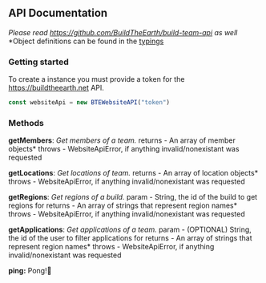 ## API Documentation
_Please read https://github.com/BuildTheEarth/build-team-api as well_
*Object definitions can be found in the [typings](dist/index.d.ts)

### Getting started
To create a instance you must provide a token for the https://buildtheearth.net API.
```js
const websiteApi = new BTEWebsiteAPI("token")
```

### Methods

**getMembers**:
_Get members of a team._
returns - An array of member objects*
throws - WebsiteApiError, if anything invalid/nonexistant was requested

**getLocations**:
_Get locations of team._
returns - An array of location objects*
throws - WebsiteApiError, if anything invalid/nonexistant was requested

**getRegions**:
_Get regions of a build._
param - String, the id of the build to get regions for
returns - An array of strings that represent region names*
throws - WebsiteApiError, if anything invalid/nonexistant was requested

**getApplications**:
_Get applications of a team._
param - (OPTIONAL) String, the id of the user to filter applications for
returns - An array of strings that represent region names*
throws - WebsiteApiError, if anything invalid/nonexistant was requested

**ping:** Pong!🏓
